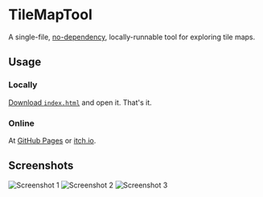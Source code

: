 # TileMapTool

A single-file, [no-dependency](http://vanilla-js.com/), locally-runnable tool for exploring tile maps.

## Usage

### Locally

[Download `index.html`](https://raw.githubusercontent.com/rpj/tmt/main/index.html) and open it. That's it.

### Online

At [GitHub Pages](https://rpj.github.io/tmt/) or [itch.io](https://rpjsf.itch.io/tmt/).

## Screenshots

![Screenshot 1](https://tmt.computerpho.be/ss1.png)
![Screenshot 2](https://tmt.computerpho.be/ss2.png)
![Screenshot 3](https://tmt.computerpho.be/ss3.png)
